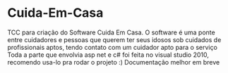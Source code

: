 # Cuida-Em-Casa
TCC para criação do Software Cuida Em Casa.
O software é uma ponte entre cuidadores e pessoas que querem ter seus idosos sob cuidados de profissionais aptos, tendo contato com um cuidador apto para o serviço
Toda a parte que envolvia asp net e c# foi feita no visual studio 2010, recomendo usa-lo pra rodar o projeto :)
Documentação melhor em breve
